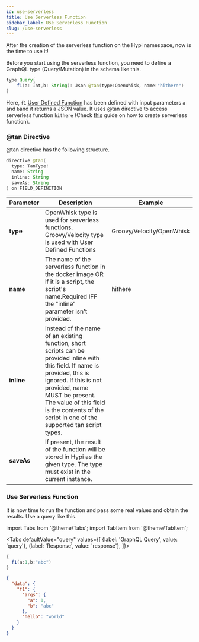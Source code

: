 ```yaml
---
id: use-serverless
title: Use Serverless Function
sidebar_label: Use Serverless Function
slug: /use-serverless
---
```


After the creation of the serverless function on the Hypi namespace, now is the time to use it!

Before you start using the serverless function, you need to define a GraphQL type (Query/Mutation) in the schema like this.

```java
type Query{
    f1(a: Int,b: String): Json @tan(type:OpenWhisk, name:"hithere")
}
```
Here, `f1` [User Defined Function](userdefinedfunctions.md) has been defined with input parameters `a` and `b`and it returns a JSON value. It uses @tan directive to access serverless function `hithere` (Check [this](create-serverless.md) guide on how to create serverless function). 

### @tan Directive

@tan directive has the following structure. 

```java
directive @tan(
  type: TanType!
  name: String
  inline: String
  saveAs: String
) on FIELD_DEFINITION
```


| **Parameter** | **Description**                                                                                                                                                                                                                                                                         | **Example**               |
|---------------|-----------------------------------------------------------------------------------------------------------------------------------------------------------------------------------------------------------------------------------------------------------------------------------------|---------------------------|
| **type**      | OpenWhisk type is used for serverless functions. Groovy/Velocity type is used with User Defined Functions                                                                                                                                                                               | Groovy/Velocity/OpenWhisk |
| **name**      | The name of the serverless function in the docker image OR if it is a script, the script's name.Required IFF the "inline" parameter isn't provided.                                                                                                                             | hithere                   |
| **inline**    | Instead of the name of an existing function, short scripts can be provided inline with this field. If name is provided, this is ignored. If this is not provided, name MUST be present. The value of this field is the contents of the script in one of the supported tan script types. |                           |
| **saveAs**    | If present, the result of the function will be stored in Hypi as the given type. The type must exist in the current instance.                                                                                                                                                           |                           |

### Use Serverless Function

It is now time to run the function and pass some real values and obtain the results. Use a query like this.

import Tabs from '@theme/Tabs';
import TabItem from '@theme/TabItem';

<Tabs
  defaultValue="query"
  values={[
    {label: 'GraphQL Query', value: 'query'},
    {label: 'Response', value: 'response'},
  ]}>
<TabItem value="query">

```java
{
  f1(a:1,b:"abc")
}
```

</TabItem>
<TabItem value="response">

```json
{
  "data": {
    "f1": {
      "args": {
        "a": 1,
        "b": "abc"
      },
      "hello": "world"
    }
  }
}
```

</TabItem>
</Tabs>
